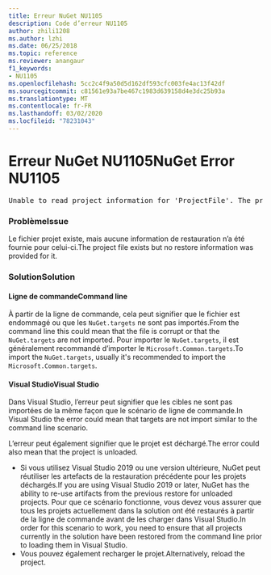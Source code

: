 ```yaml
---
title: Erreur NuGet NU1105
description: Code d’erreur NU1105
author: zhili1208
ms.author: lzhi
ms.date: 06/25/2018
ms.topic: reference
ms.reviewer: anangaur
f1_keywords:
- NU1105
ms.openlocfilehash: 5cc2c4f9a50d5d162df593cfc003fe4ac13f42df
ms.sourcegitcommit: c81561e93a7be467c1983d639158d4e3dc25b93a
ms.translationtype: MT
ms.contentlocale: fr-FR
ms.lasthandoff: 03/02/2020
ms.locfileid: "78231043"
---
```

# <a name="nuget-error-nu1105"></a><span data-ttu-id="ad107-103">Erreur NuGet NU1105</span><span class="sxs-lookup"><span data-stu-id="ad107-103">NuGet Error NU1105</span></span>

<pre>Unable to read project information for 'ProjectFile'. The project file may be invalid or missing targets required for restore.</pre>

### <a name="issue"></a><span data-ttu-id="ad107-104">Problème</span><span class="sxs-lookup"><span data-stu-id="ad107-104">Issue</span></span>
<span data-ttu-id="ad107-105">Le fichier projet existe, mais aucune information de restauration n’a été fournie pour celui-ci.</span><span class="sxs-lookup"><span data-stu-id="ad107-105">The project file exists but no restore information was provided for it.</span></span>

### <a name="solution"></a><span data-ttu-id="ad107-106">Solution</span><span class="sxs-lookup"><span data-stu-id="ad107-106">Solution</span></span>

#### <a name="command-line"></a><span data-ttu-id="ad107-107">Ligne de commande</span><span class="sxs-lookup"><span data-stu-id="ad107-107">Command line</span></span>

<span data-ttu-id="ad107-108">À partir de la ligne de commande, cela peut signifier que le fichier est endommagé ou que les `NuGet.targets` ne sont pas importés.</span><span class="sxs-lookup"><span data-stu-id="ad107-108">From the command line this could mean that the file is corrupt or that the `NuGet.targets` are not imported.</span></span>
<span data-ttu-id="ad107-109">Pour importer le `NuGet.targets`, il est généralement recommandé d’importer le `Microsoft.Common.targets`.</span><span class="sxs-lookup"><span data-stu-id="ad107-109">To import the `NuGet.targets`, usually it's recommended to import the `Microsoft.Common.targets`.</span></span>

#### <a name="visual-studio"></a><span data-ttu-id="ad107-110">Visual Studio</span><span class="sxs-lookup"><span data-stu-id="ad107-110">Visual Studio</span></span>

<span data-ttu-id="ad107-111">Dans Visual Studio, l’erreur peut signifier que les cibles ne sont pas importées de la même façon que le scénario de ligne de commande.</span><span class="sxs-lookup"><span data-stu-id="ad107-111">In Visual Studio the error could mean that targets are not import similar to the command line scenario.</span></span>

<span data-ttu-id="ad107-112">L’erreur peut également signifier que le projet est déchargé.</span><span class="sxs-lookup"><span data-stu-id="ad107-112">The error could also mean that the project is unloaded.</span></span>

* <span data-ttu-id="ad107-113">Si vous utilisez Visual Studio 2019 ou une version ultérieure, NuGet peut réutiliser les artefacts de la restauration précédente pour les projets déchargés.</span><span class="sxs-lookup"><span data-stu-id="ad107-113">If you are using Visual Studio 2019 or later, NuGet has the ability to re-use artifacts from the previous restore for unloaded projects.</span></span> <span data-ttu-id="ad107-114">Pour que ce scénario fonctionne, vous devez vous assurer que tous les projets actuellement dans la solution ont été restaurés à partir de la ligne de commande avant de les charger dans Visual Studio.</span><span class="sxs-lookup"><span data-stu-id="ad107-114">In order for this scenario to work, you need to ensure that all projects currently in the solution have been restored from the command line prior to loading them in Visual Studio.</span></span>
* <span data-ttu-id="ad107-115">Vous pouvez également recharger le projet.</span><span class="sxs-lookup"><span data-stu-id="ad107-115">Alternatively, reload the project.</span></span>
